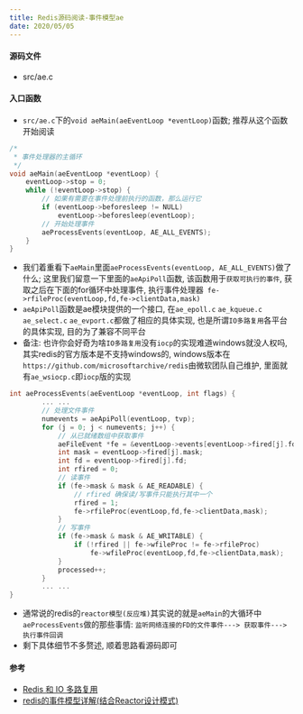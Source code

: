 ```yaml
---
title: Redis源码阅读-事件模型ae
date: 2020/05/05
---
```

#### 源码文件
* src/ae.c


#### 入口函数
* `src/ae.c`下的`void aeMain(aeEventLoop *eventLoop)`函数; 推荐从这个函数开始阅读
```c
/*
 * 事件处理器的主循环
 */
void aeMain(aeEventLoop *eventLoop) {
    eventLoop->stop = 0;
    while (!eventLoop->stop) {
        // 如果有需要在事件处理前执行的函数，那么运行它
        if (eventLoop->beforesleep != NULL)
            eventLoop->beforesleep(eventLoop);
        // 开始处理事件
        aeProcessEvents(eventLoop, AE_ALL_EVENTS);
    }
}

```
* 我们着重看下`aeMain`里面`aeProcessEvents(eventLoop, AE_ALL_EVENTS)`做了什么; 这里我们留意一下里面的`aeApiPoll`函数, 该函数用于`获取可执行的事件`, 获取之后在下面的for循环中处理事件, 执行事件处理器` fe->rfileProc(eventLoop,fd,fe->clientData,mask)`
*  `aeApiPoll`函数是ae模块提供的一个接口, 在`ae_epoll.c` `ae_kqueue.c` `ae_select.c` `ae_evport.c`都做了相应的具体实现, 也是所谓`IO多路复用`各平台的具体实现, 目的为了兼容不同平台
* 备注: 也许你会好奇为啥`IO多路复用`没有`iocp`的实现难道windows就没人权吗, 其实redis的官方版本是不支持windows的, windows版本在`https://github.com/microsoftarchive/redis`由微软团队自己维护, 里面就有`ae_wsiocp.c`即`iocp`版的实现
```c
int aeProcessEvents(aeEventLoop *eventLoop, int flags) {
        ... ...
        // 处理文件事件
        numevents = aeApiPoll(eventLoop, tvp);
        for (j = 0; j < numevents; j++) {
            // 从已就绪数组中获取事件
            aeFileEvent *fe = &eventLoop->events[eventLoop->fired[j].fd];
            int mask = eventLoop->fired[j].mask;
            int fd = eventLoop->fired[j].fd;
            int rfired = 0;
            // 读事件
            if (fe->mask & mask & AE_READABLE) {
                // rfired 确保读/写事件只能执行其中一个
                rfired = 1;
                fe->rfileProc(eventLoop,fd,fe->clientData,mask);
            }
            // 写事件
            if (fe->mask & mask & AE_WRITABLE) {
                if (!rfired || fe->wfileProc != fe->rfileProc)
                    fe->wfileProc(eventLoop,fd,fe->clientData,mask);
            }
            processed++;
        }
        ... ...
}

```
* 通常说的redis的`reactor模型(反应堆)`其实说的就是`aeMain`的大循环中`aeProcessEvents`做的那些事情: `监听网络连接的FD的文件事件---> 获取事件---> 执行事件回调`
* 剩下具体细节不多赘述, 顺着思路看源码即可

#### 参考
* [Redis 和 IO 多路复用](https://www.cnblogs.com/john8169/p/9780484.html)
* [redis的事件模型详解(结合Reactor设计模式)](https://blog.csdn.net/gdj0001/article/details/80268836)